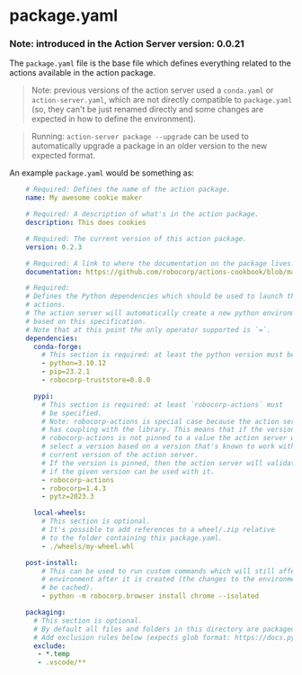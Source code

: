 # package.yaml

### Note: introduced in the Action Server version: 0.0.21

The `package.yaml` file is the base file which defines everything related to the
actions available in the action package.

> Note: previous versions of the action server used a `conda.yaml` or `action-server.yaml`,
which are not directly compatible to `package.yaml` (so, they can't be just renamed
directly and some changes are expected in how to define the environment).

> Running: `action-server package --upgrade` can be used to automatically
upgrade a package in an older version to the new expected format.

An example `package.yaml` would be something as:

```yaml
    # Required: Defines the name of the action package.
    name: My awesome cookie maker  

    # Required: A description of what's in the action package.
    description: This does cookies  

    # Required: The current version of this action package.
    version: 0.2.3

    # Required: A link to where the documentation on the package lives.
    documentation: https://github.com/robocorp/actions-cookbook/blob/master/database-postgres/README.md

    # Required:
    # Defines the Python dependencies which should be used to launch the 
    # actions.
    # The action server will automatically create a new python environment
    # based on this specification.
    # Note that at this point the only operator supported is `=`.
    dependencies:
      conda-forge: 
        # This section is required: at least the python version must be specified.
        - python=3.10.12
        - pip=23.2.1
        - robocorp-truststore=0.8.0

      pypi:
        # This section is required: at least `robocorp-actions` must
        # be specified.
        # Note: robocorp-actions is special case because the action server
        # has coupling with the library. This means that if the version of
        # robocorp-actions is not pinned to a value the action server will
        # select a version based on a version that's known to work with the
        # current version of the action server.
        # If the version is pinned, then the action server will validate
        # if the given version can be used with it.
        - robocorp-actions
        - robocorp=1.4.3
        - pytz=2023.3

      local-wheels:
        # This section is optional.
        # It's possible to add references to a wheel/.zip relative
        # to the folder containing this package.yaml.
        - ./wheels/my-wheel.whl

    post-install:
        # This can be used to run custom commands which will still affect the 
        # environment after it is created (the changes to the environment will
        # be cached).
        - python -m robocorp.browser install chrome --isolated

    packaging:
      # This section is optional.
      # By default all files and folders in this directory are packaged when uploaded.
      # Add exclusion rules below (expects glob format: https://docs.python.org/3/library/glob.html)
      exclude:
       - *.temp
       - .vscode/**
```